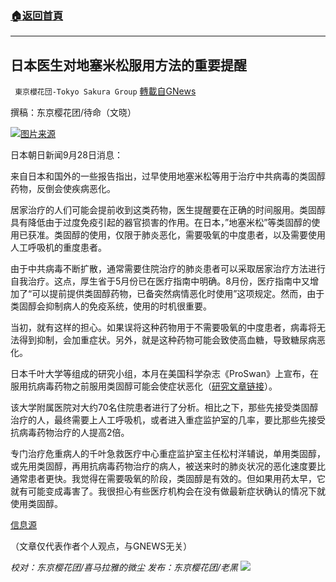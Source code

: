 ###  [:house:返回首頁](https://github.com/ourhimalayas/txt)
---


## 日本医生对地塞米松服用方法的重要提醒
` 東京櫻花団-Tokyo Sakura Group` [轉載自GNews](https://gnews.org/zh-hans/1560021/)

撰稿：东京樱花团/待命（文晓）

![](https://assets.gnews.org/wp-content/uploads/2021/09/日本医生对地塞米松服用方法的重要提醒.jpg)[图片来源](https://3g.163.com/dy/article/F5H16QD50543BO28.html)

日本朝日新闻9月28日消息：

来自日本和国外的一些报告指出，过早使用地塞米松等用于治疗中共病毒的类固醇药物，反倒会使疾病恶化。

居家治疗的人们可能会提前收到这类药物，医生提醒要在正确的时间服用。类固醇具有降低由于过度免疫引起的器官损害的作用。在日本，”地塞米松”等类固醇的使用已获准。类固醇的使用，仅限于肺炎恶化，需要吸氧的中度患者，以及需要使用人工呼吸机的重度患者。

由于中共病毒不断扩散，通常需要住院治疗的肺炎患者可以采取居家治疗方法进行自我治疗。这点，厚生省于5月份已在医疗指南中明确。8月份，医疗指南中又增加了“可以提前提供类固醇药物，已备突然病情恶化时使用”这项规定。然而，由于类固醇会抑制病人的免疫系统，使用的时机很重要。

当初，就有这样的担心。如果误将这种药物用于不需要吸氧的中度患者，病毒将无法得到抑制，会加重症状。另外，就是这种药物可能会致使高血糖，导致糖尿病恶化。

日本千叶大学等组成的研究小组，本月在美国科学杂志《ProSwan》上宣布，在服用抗病毒药物之前服用类固醇可能会使症状恶化（[研究文章链接](https://doi.org/10.1371/journal.pone.0256977)）。

该大学附属医院对大约70名住院患者进行了分析。相比之下，那些先接受类固醇治疗的人，最终需要上人工呼吸机，或者进入重症监护室的几率，要比那些先接受抗病毒药物治疗的人提高2倍。

专门治疗危重病人的千叶急救医疗中心重症监护室主任松村洋辅说，单用类固醇，或先用类固醇，再用抗病毒药物治疗的病人，被送来时的肺炎状况的恶化速度要比通常患者更快。我觉得在需要吸氧的阶段，类固醇是有效的。但如果用药太早，它就有可能变成毒害了。我很担心有些医疗机构会在没有做最新症状确认的情况下就使用类固醇。

[信息源](https://news.yahoo.co.jp/articles/7d6181555e8a672fb00f7005d3a0b5f899bf992f)

（文章仅代表作者个人观点，与GNEWS无关）

*校对：东京樱花团/喜马拉雅的微尘
发布：东京樱花团/老黑*
![](https://assets.gnews.org/wp-content/uploads/2021/09/樱花团图标-1.jpg)
